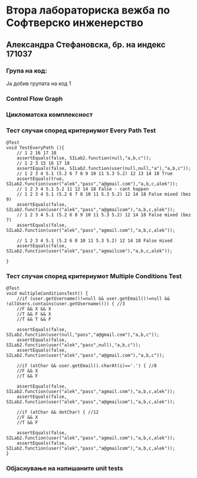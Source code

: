 # Втора лабораториска вежба по Софтверско инженерство
## Александра Стефановска, бр. на индекс 171037
### Група на код:
Ја добив групата на код 1

### Control Flow Graph

### Цикломатска комплексност

### Тест случаи според критериумот Every Path Test
    @Test
    void TestEveryPath (){
        // 1 2 16 17 18
        assertEquals(false, SILab2.function(null,"a,b,c"));
        // 1 2 3 15 16 17 18
        assertEquals(false, SILab2.function(user(null,null,"a"),"a,b,c"));
        // 1 2 3 4 5.1 (5.2 6 7 8 9 10 11 5.3 5.2) 12 13 14 18 True
        assertEquals(true, SILab2.function(user("alek","pass","a@gmail.com"),"a,b,c,alek"));
        // 1 2 3 4 5.1 5.2 11 12 14 18 False - cant happen
        // 1 2 3 4 5.1 (5.2 6 7 8 10 11 5.3 5.2) 12 14 18 False mixed (bez 9)
        assertEquals(false, SILab2.function(user("alek","pass","a@gmailcom"),"a,b,c,alek"));
        // 1 2 3 4 5.1 (5.2 6 8 9 10 11 5.3 5.2) 12 14 18 False mixed (bez 7)
        assertEquals(false, SILab2.function(user("alek","pass","agmail.com"),"a,b,c,alek"));

        // 1 2 3 4 5.1 (5.2 6 8 10 11 5.3 5.2) 12 14 18 False mixed
        assertEquals(false, SILab2.function(user("alek","pass","agmailcom"),"a,b,c,alek"));

    }
### Тест случаи според критериумот Multiple Conditions Test 
    @Test
    void multipleConditionsTest() {
        //if (user.getUsername()!=null && user.getEmail()!=null && !allUsers.contains(user.getUsername())) { //3
        //F && X && X
        //T && F && X
        //T && T && F

        assertEquals(false, SILab2.function(user(null,"pass","a@gmail.com"),"a,b,c"));
        assertEquals(false, SILab2.function(user("alek","pass",null),"a,b,c"));
        assertEquals(false, SILab2.function(user("alek","pass","a@gmail.com"),"a,b,c"));

        //if (atChar && user.getEmail().charAt(i)=='.') { //8
        //F && X
        //T && F

        assertEquals(false, SILab2.function(user("alek","pass","agmail.com"),"a,b,c,alek"));
        assertEquals(false, SILab2.function(user("alek","pass","a@gmailcom"),"a,b,c,alek"));

        //if (atChar && dotChar) { //12
        //F && X
        //T && F

        assertEquals(false, SILab2.function(user("alek","pass","agmail.com"),"a,b,c,alek"));
        assertEquals(false, SILab2.function(user("alek","pass","a@gmailcom"),"a,b,c,alek"));
    }
### Објаснување на напишаните unit tests
